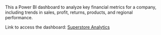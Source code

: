 This a Power BI dashboard to analyze key financial metrics for a company, including trends in sales, profit, returns, products, and regional performance.

Link to access the dashboard: [Superstore Analytics](https://app.powerbi.com/reportEmbed?reportId=46c0dd0d-0867-43dc-951d-e81755d2d844&autoAuth=true&ctid=128753ab-cb28-4f82-9733-2b9b91d2aca9) 
